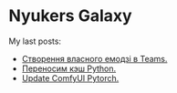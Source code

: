 # Nyukers Galaxy
My last posts:
<!-- blogger articles start -->
- <a href="http://nyukers.blogspot.com/2025/01/teams.html" target="_blank">Створення власного емодзі в Teams.</a>
- <a href="http://nyukers.blogspot.com/2025/01/python.html" target="_blank">Переносим кэш Python.</a>
- <a href="http://nyukers.blogspot.com/2024/12/update-comfyui-pytorch.html" target="_blank">Update ComfyUI Pytorch.</a>

<!-- blogger articles end -->

